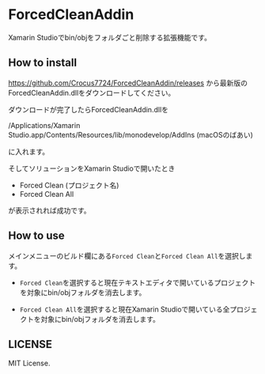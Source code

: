 # ForcedCleanAddin

Xamarin Studioでbin/objをフォルダごと削除する拡張機能です。

## How to install
https://github.com/Crocus7724/ForcedCleanAddin/releases から最新版のForcedCleanAddin.dllをダウンロードしてください。  

ダウンロードが完了したらForcedCleanAddin.dllを

/Applications/Xamarin Studio.app/Contents/Resources/lib/monodevelop/AddIns (macOSのばあい)

に入れます。

そしてソリューションをXamarin Studioで開いたとき  
 
 * Forced Clean (プロジェクト名)
 * Forced Clean All
 
が表示されれば成功です。
 
## How to use
メインメニューのビルド欄にある`Forced Clean`と`Forced Clean All`を選択します。

* `Forced Clean`を選択すると現在テキストエディタで開いているプロジェクトを対象にbin/objフォルダを消去します。

* `Forced Clean All`を選択すると現在Xamarin Studioで開いている全プロジェクトを対象にbin/objフォルダを消去します。

## LICENSE
MIT License.
